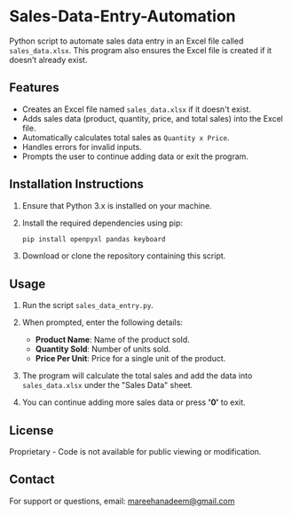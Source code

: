 # Sales-Data-Entry-Automation
Python script to automate sales data entry in an Excel file called `sales_data.xlsx`. This program also ensures the Excel file is created if it doesn’t already exist.

## Features
- Creates an Excel file named `sales_data.xlsx` if it doesn't exist.
- Adds sales data (product, quantity, price, and total sales) into the Excel file.
- Automatically calculates total sales as `Quantity x Price`.
- Handles errors for invalid inputs.
- Prompts the user to continue adding data or exit the program.

## Installation Instructions

1. Ensure that Python 3.x is installed on your machine.
2. Install the required dependencies using pip:

    ```bash
    pip install openpyxl pandas keyboard
    ```

3. Download or clone the repository containing this script.

## Usage

1. Run the script `sales_data_entry.py`.
2. When prompted, enter the following details:
    - **Product Name**: Name of the product sold.
    - **Quantity Sold**: Number of units sold.
    - **Price Per Unit**: Price for a single unit of the product.

3. The program will calculate the total sales and add the data into `sales_data.xlsx` under the "Sales Data" sheet.

4. You can continue adding more sales data or press **'0'** to exit.

## License

Proprietary - Code is not available for public viewing or modification.

## Contact

For support or questions, email: mareehanadeem@gmail.com
